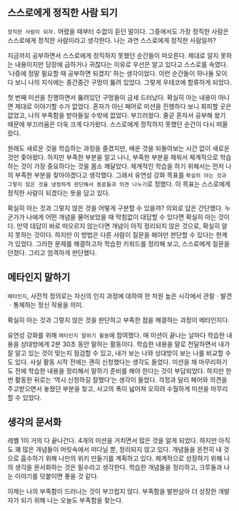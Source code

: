 ## 스스로에게 정직한 사람 되기

`정직한 사람이 되자.` 어렸을 때부터 수없이 듣던 말이다. 그중에서도 가장 정직한 사람은 스스로에게 정직한 사람이라고 생각한다. 나는 과연 스스로에게 정직한 사람일까?

지금까지 공부하면서 스스로에게 정직하지 못했던 순간들이 떠오른다. 제대로 알지 못하는 내용이지만 당장에 급하거나 귀찮다는 이유로 우선은 알고 있다고 스스로를 속였다. ‘나중에 정말 필요할 때 공부하면 되겠지’ 하는 생각이었다. 이런 순간들이 하나둘 모이다 보니 나의 지식에는 중간중간 구멍이 뚫려 있었다. 그렇게 우테코에 합류하게 되었다. 

첫 번째 미션을 진행하면서 뚫려있던 구멍들이 금세 드러났다. 확실히 아는 내용이 아니면 제대로 이야기할 수가 없었다. 혼자가 아닌 페어로 미션을 진행하다 보니 회피할 곳은 없었고, 나의 부족함을 받아들일 수밖에 없었다. 부끄러웠다. 줄곧 혼자서 공부해 왔기 때문에 부끄러움은 더욱 크게 다가왔다. 스스로에게 정직하지 못했던 순간이 다시 떠올랐다.

원래도 새로운 것을 학습하는 과정을 즐겼지만, 배운 것을 되돌아보는 시간 없이 새로운 것만 좇아왔다. 하지만 부족한 부분을 알고 나니, 부족한 부분을 채워서 체계적으로 학습하는 것이 가장 중요하다는 것을 몸소 깨달았다. 체계적인 학습을 하기 위해서는 먼저 나의 부족한 부분을 찾아야겠다고 생각했다. 그래서 유연성 강화 목표를 `확실히 아는 것과 그렇지 않은 것을 냉정하게 판단해서 동료들과 의견 나누기`로 정했다. 이 목표는 스스로에게 정직한 사람이 되겠다는 뜻을 담고 있다. 

확실히 아는 것과 그렇지 않은 것을 어떻게 구분할 수 있을까? 의외로 답은 간단했다. 누군가가 나에게 어떤 개념을 물어보았을 때 막힘없이 대답할 수 있다면 확실히 아는 것이다. 만약 대답이 바로 떠오르지 않는다면 개념이 아직 정리되지 않은 것으로, 확실히 알지 못하는 것이다. 하지만 이 방법은 다른 사람이 질문을 해야만 판단할 수 있다는 한계가 있었다. 그러한 문제를 해결하고자 학습한 키워드를 정리해 보고, 스스로에게 질문을 던졌다. 그리고 엄격하게 판단했다.

## 메타인지 말하기

`메타인지`, 사전적 정의로는 자신의 인지 과정에 대하여 한 차원 높은 시각에서 관찰ㆍ발견ㆍ통제하는 정신 작용을 의미.

확실히 아는 것과 그렇지 않은 것을 판단하고 부족한 점을 해결하는 과정이 메타인지다. 

유연성 강화를 위해 `메타인지 말하기 활동`에 참여했다. 매 미션이 끝나는 날마다 학습한 내용을 상대방에게 2분 30초 동안 말하는 활동이다. 학습한 내용을 말로 전달하면서 내가 잘 알고 있는 것이 맞는지 점검할 수 있고, 내가 보는 나와 상대방이 보는 나를 비교할 수도 있다. 사실 활동 시작 전에는 괜히 신청했다는 생각도 들었다. 미션을 채 마무리하기도 전에 학습한 내용을 정리해서 말하기 준비를 해야 한다는 것이 부담되었다. 하지만 한 번 활동한 뒤로는 ‘역시 신청하길 잘했다’는 생각이 들었다. 걱정과 달리 페어와 의견을 주고받으면서 놓쳤던 부분을 찾고, 사고의 폭이 넓어져 오히려 수월하게 미션을 마무리할 수 있었다.

## 생각의 문서화

레벨 1이 거의 다 끝나간다. 4개의 미션을 거치면서 많은 것을 알게 되었다. 하지만 아직도 꽤 많은 개념들이 머릿속에서 떠다닐 뿐, 정리되지 않고 있다. 개념들을 온전히 내 것으로 흡수하기 위해 나만의 위키 만들기를 계획하고 있다. 체계적으로 성장하기 위해 나의 생각을 문서화하는 것은 필수라고 생각한다. 학습한 개념들을 정리하고, 크루들과 나눈 이야기를 덧붙이면 좋을 것 같다. 

이제는 나의 부족함이 드러나는 것이 부끄럽지 않다. 부족함을 발판삼아 더 성장한 개발자가 되기 위해 나는 오늘도 부족함을 찾는다.